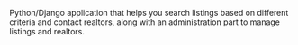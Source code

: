 Python/Django application that helps you search listings based on different criteria and contact realtors, 
along with an administration part to manage listings and realtors.
